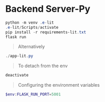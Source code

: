 # Backend Server-Py

```powershell
python -m venv .e-lit
.e-lit/Scripts/activate
pip install -r requirements-lit.txt
flask run
```

>  Alternatively 

```powershell
./app-lit.py
```

> To detach from the env

```powershell
deactivate
```

> Configuring the environment variables

```powershell
$env:FLASK_RUN_PORT=5001
```
